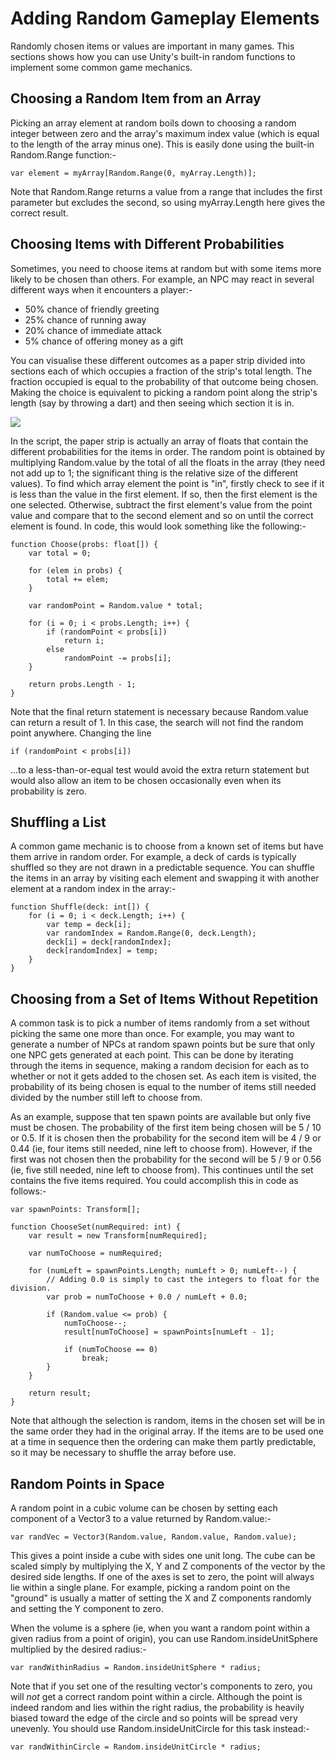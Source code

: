 Adding Random Gameplay Elements
===============================


Randomly chosen items or values are important in many games. This sections shows how you can use Unity's built-in random functions to implement some common game mechanics.


Choosing a Random Item from an Array
------------------------------------


Picking an array element at random boils down to choosing a random integer between zero and the array's maximum index value (which is equal to the length of the array minus one). This is easily done using the built-in Random.Range function:-

````
var element = myArray[Random.Range(0, myArray.Length)];
````

Note that Random.Range returns a value from a range that includes the first parameter but excludes the second, so using myArray.Length here gives the correct result.


Choosing Items with Different Probabilities
-------------------------------------------


Sometimes, you need to choose items at random but with some items more likely to be chosen than others. For example, an NPC may react in several different ways when it encounters a player:-

* 50% chance of friendly greeting
* 25% chance of running away
* 20% chance of immediate attack
* 5% chance of offering money as a gift

You can visualise these different outcomes as a paper strip divided into sections each of which occupies a fraction of the strip's total length. The fraction occupied is equal to the probability of that outcome being chosen. Making the choice is equivalent to picking a random point along the strip's length (say by throwing a dart) and then seeing which section it is in.


![](http://docwiki.hq.unity3d.com/uploads/Main/ProbStrip.png)  

In the script, the paper strip is actually an array of floats that contain the different probabilities for the items in order. The random point is obtained by multiplying Random.value by the total of all the floats in the array (they need not add up to 1; the significant thing is the relative size of the different values). To find which array element the point is "in", firstly check to see if it is less than the value in the first element. If so, then the first element is the one selected. Otherwise, subtract the first element's value from the point value and compare that to the second element and so on until the correct element is found. In code, this would look something like the following:-


````
function Choose(probs: float[]) {
	var total = 0;
	
	for (elem in probs) {
		total += elem;
	}
	
	var randomPoint = Random.value * total;
	
	for (i = 0; i < probs.Length; i++) {
		if (randomPoint < probs[i])
			return i;
		else
			randomPoint -= probs[i];
	}
	
	return probs.Length - 1;
}
````

Note that the final return statement is necessary because Random.value can return a result of 1. In this case, the search will not find the random point anywhere. Changing the line

````
if (randomPoint < probs[i])
````

...to a less-than-or-equal test would avoid the extra return statement but would also allow an item to be chosen occasionally even when its probability is zero.


Shuffling a List
----------------


A common game mechanic is to choose from a known set of items but have them arrive in random order. For example, a deck of cards is typically shuffled so they are not drawn in a predictable sequence. You can shuffle the items in an array by visiting each element and swapping it with another element at a random index in the array:-

````
function Shuffle(deck: int[]) {
	for (i = 0; i < deck.Length; i++) {
		var temp = deck[i];
		var randomIndex = Random.Range(0, deck.Length);
		deck[i] = deck[randomIndex];
		deck[randomIndex] = temp;
	}
}
````


Choosing from a Set of Items Without Repetition
-----------------------------------------------


A common task is to pick a number of items randomly from a set without picking the same one more than once. For example, you may want to generate a number of NPCs at random spawn points but be sure that only one NPC gets generated at each point. This can be done by iterating through the items in sequence, making a random decision for each as to whether or not it gets added to the chosen set. As each item is visited, the probability of its being chosen is equal to the number of items still needed divided by the number still left to choose from.

As an example, suppose that ten spawn points are available but only five must be chosen. The probability of the first item being chosen will be 5 / 10 or 0.5. If it is chosen then the probability for the second item will be 4 / 9 or 0.44 (ie, four items still needed, nine left to choose from). However, if the first was not chosen then the probability for the second will be 5 / 9 or 0.56 (ie, five still needed, nine left to choose from). This continues until the set contains the five items required. You could accomplish this in code as follows:-

````
var spawnPoints: Transform[];

function ChooseSet(numRequired: int) {
	var result = new Transform[numRequired];
	
	var numToChoose = numRequired;
	
	for (numLeft = spawnPoints.Length; numLeft > 0; numLeft--) {
		// Adding 0.0 is simply to cast the integers to float for the division.
		var prob = numToChoose + 0.0 / numLeft + 0.0;
		
		if (Random.value <= prob) {
			numToChoose--;
			result[numToChoose] = spawnPoints[numLeft - 1];
			
			if (numToChoose == 0)
				break;
		}
	}
	
	return result;
}
````

Note that although the selection is random, items in the chosen set will be in the same order they had in the original array. If the items are to be used one at a time in sequence then the ordering can make them partly predictable, so it may be necessary to shuffle the array before use.



Random Points in Space
----------------------


A random point in a cubic volume can be chosen by setting each component of a Vector3 to a value returned by Random.value:-

````
var randVec = Vector3(Random.value, Random.value, Random.value);
````

This gives a point inside a cube with sides one unit long. The cube can be scaled simply by multiplying the X, Y and Z components of the vector by the desired side lengths. If one of the axes is set to zero, the point will always lie within a single plane. For example, picking a random point on the "ground" is usually a matter of setting the X and Z components randomly and setting the Y component to zero.

When the volume is a sphere (ie, when you want a random point within a given radius from a point of origin), you can use Random.insideUnitSphere multiplied by the desired radius:-

````
var randWithinRadius = Random.insideUnitSphere * radius;
````

Note that if you set one of the resulting vector's components to zero, you will *not* get a correct random point within a circle. Although the point is indeed random and lies within the right radius, the probability is heavily biased toward the edge of the circle and so points will be spread very unevenly. You should use Random.insideUnitCircle for this task instead:-

````
var randWithinCircle = Random.insideUnitCircle * radius;
````


